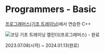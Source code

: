# Programmers - Basic
<a href='https://school.programmers.co.kr/learn/challenges/training?order=recent&languages=cpp&page=1'>프로그래머스(기초 트레이닝)</a>에서 연습한 C++

![코딩 기초 트레이닝 캘린더(프로그래머스) - 완료](https://github.com/DM-09/cpp-practice/assets/112751504/3877817a-9f12-4663-b606-bb27b3f7edf7)

2023.07.08(시작) ~ 2024.01.13(완료)
